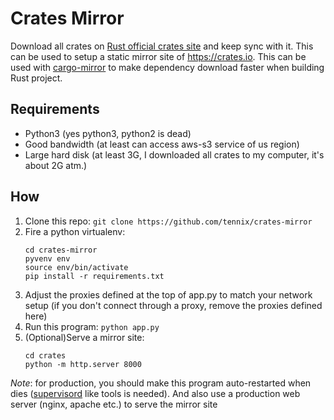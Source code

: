 # Crates Mirror

Download all crates on [Rust official crates site](https://crates.io)
and keep sync with it. This can be used to setup a static mirror site
of https://crates.io.  This can be used with
[cargo-mirror](https://github.com/tennix/cargo-mirror) to make
dependency download faster when building Rust project.

## Requirements
* Python3 (yes python3, python2 is dead)
* Good bandwidth (at least can access aws-s3 service of us region)
* Large hard disk (at least 3G, I downloaded all crates to my computer, it's about 2G atm.)

## How
1. Clone this repo: `git clone https://github.com/tennix/crates-mirror`
2. Fire a python virtualenv:
   ```
   cd crates-mirror
   pyvenv env
   source env/bin/activate
   pip install -r requirements.txt
   ```
3. Adjust the proxies defined at the top of app.py to match your network setup
   (if you don't connect through a proxy, remove the proxies defined here)
4. Run this program: `python app.py`
5. (Optional)Serve a mirror site:
   ```
   cd crates
   python -m http.server 8000
   ```

*Note*: for production, you should make this program auto-restarted
 when dies ([supervisord](http://supervisord.org) like tools is
 needed). And also use a production web server (nginx, apache etc.) to
 serve the mirror site
